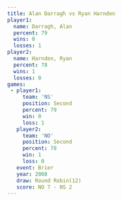 ```yaml
---
title: Alan Darragh vs Ryan Harnden
player1:             
  name: Darragh, Alan
  percent: 79        
  wins: 0            
  losses: 1          
player2:             
  name: Harnden, Ryan
  percent: 78        
  wins: 1            
  losses: 0          
games:
 - player1:          
     team: 'NS'      
     position: Second
     percent: 79     
     win: 0          
     loss: 1         
   player2:          
     team: 'NO'      
     position: Second
     percent: 78     
     win: 1          
     loss: 0         
   event: Brier         
   year: 2008           
   draw: Round Robin(12)
   score: NO 7 - NS 2   
---
```

